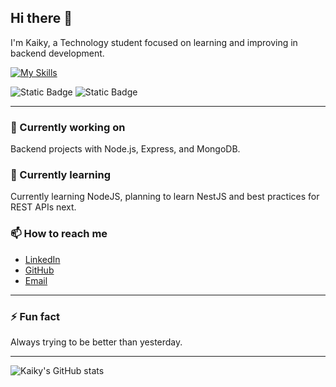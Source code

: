 ## Hi there 👋

I'm Kaiky, a Technology student focused on learning and improving in backend development.


[![My Skills](https://skillicons.dev/icons?i=nodejs,npm,vscode,postman,html,css)](https://skillicons.dev)

![Static Badge](https://img.shields.io/badge/Currently-Looking%20for%20internship-b95050?style=for-the-badge&labelColor=0f0f0f) ![Static Badge](https://img.shields.io/badge/Studying-Andrew%20Mead%20NodeJS%20Couse-69832d?style=for-the-badge&labelColor=0f0f0f)

---

### 🔭 Currently working on  
Backend projects with Node.js, Express, and MongoDB.

### 🌱 Currently learning  
Currently learning NodeJS, planning to learn NestJS and best practices for REST APIs next.

### 📫 How to reach me  
- [LinkedIn](https://www.linkedin.com/in/kaiky-silva/)  
- [GitHub](https://github.com/Kaiky404)  
- [Email](mailto:2004kfs@gmail.com)  

---

### ⚡ Fun fact  
Always trying to be better than yesterday.

---

![Kaiky's GitHub stats](https://github-readme-stats.vercel.app/api?username=Kaiky404&show_icons=true&theme=radical)

